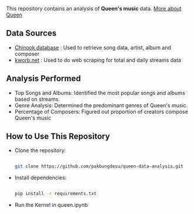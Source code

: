 
This repository contains an analysis of <b>Queen's music</b> data. [More about Queen](https://en.wikipedia.org/wiki/Queen_(band))

<h2>Data Sources</h2>

- [Chinook database](https://github.com/lerocha/chinook-database) : Used to retrieve song data, artist, album and composer
- [kworb.net](https://kworb.net/spotify/artist/1dfeR4HaWDbWqFHLkxsg1d_songs.html) : Used to do web scraping for total and daily streams data 
  
<h2>Analysis Performed</h2>

- Top Songs and Albums: Identified the most popular songs and albums based on streams.
- Genre Analysis: Determined the predominant genres of Queen's music.
- Percentage of Composers: Figured out proportion of creators compose Queen's music

<h2>How to Use This Repository</h2>

- Clone the repository:

  ```Bash
  
  git clone https://github.com/pakbungdesu/queen-data-analysis.git
  ```

- Install dependencies:

  ```Bash
  
  pip install -r requirements.txt
  ```

- Run the Kernel in queen.ipynb

